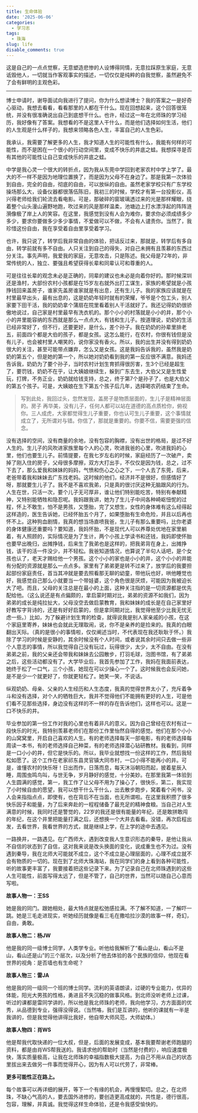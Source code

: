 ```yaml
---
title: 生命体验
date: '2025-06-06'
categories:
  - 学习志
tags:
  - 珠海
slug: life
disable_comments: true
---
```


这是自己的一点点觉察，无意塑造悲惨的人设博得同情，无意拉踩原生家庭，无意诋毁他人，一切就当作客观事实的描述，一切仅仅是纯粹的自我觉察，虽然避免不了会有鲜明的主观色彩。

---



博士申请时，谢导面试向我进行了提问，你为什么想读博士？我的答案之一是好奇心驱动，我想去看看，看看那里的人都在干什么。现在回想起来，这个回答很笼统，并没有很准确说出自己到底想干什么。也许，经过这一年在北师珠的学习经历，我好像有了答案。我想看的不是这里人干什么，而是他们选择如何生活，他们的人生观是什么样子的，我想来领略各色人生，丰富自己的人生色彩。

我承认，我需要了解更多的人生，我才知道人生的可能性有什么，我能有何样的可能性，而不是困在一个很小的行动空间里，变成不快乐的井底之蛙。我想探寻是否有其他的可能性让自己变成快乐的井底之蛙。

中学是我心灵一个很大的转折点，因为我从东莞中学回到老家农村中学上学了。最大的不一样不是因为地理位置换了，而是因为父母不在身边了。那是我第一次体验到自由，完全的自由，彻底的自由，可以放纵的自由。虽然老家学校只有广东学校操场那么大，设备仪器都很落伍陈旧，我初三的时候，学校才有第一台投影仪，高兴得老师给我们轮流去看电影。可是，那破碎的窗玻璃透过来的光是那样耀眼，绕着整个山头漫山遍野地跑，吹过来的风是那样温柔，池塘边上打水漂浮起的阵阵涟漪像极了岸上人的笑容。在这里，我感觉到没有人会为难你，要求你必须成绩多少多少，要求你要做多少多少事情，不爱做可以不做，不会有人谴责你。当然了，我珍惜这份自由，我在享受着自由里享受着学习。

也许，我只说了，转学后我非常自由的体验，把话反过来，那就是，转学后有多自由，转学前就有多不自由。人只关注到自己的得失，对自己未拥有且羡慕的东西过分关注。事先声明，我爱我的家庭，无意攻击，只是陈述。我父母是72年的，非常传统的人，独立、要强且希望获得长辈和同辈认可和尊重的人。

可是往往长辈的观念未必是正确的，同辈的建议也未必是向着你好的。那时候深圳还是渔村，大部份农村小孩都是在15岁左右就外出打工谋生，家族的希望就是小孩挣钱回来盖房子，谁家先盖房谁家就是有出息，还有生儿子。我的家族应该就是在村里最早出头，最有出息的，这是奶奶年轻时就有的荣耀，爷爷是个包工头，别人家要下田干活，我的奶奶拿个蒲扇在院里看着别人干活就好了。我还记得奶奶很骄傲地说过，自己家是村里最早有洗衣机的。那个小小的村落就是小小的井，那个小小的井里能容纳的东西就是那么一点点大，有钱和生儿子。按道理说，奶奶的生活已经非常好了，但不行，还要更好，是什么，差个孙子。我在奶奶的孙辈里排老五，前面四个都是大伯的孩子，都是女孩。这怎么能行，在农村，你很有钱但是没有儿子，也会被村里人嘲笑的，说你家没有香火。所以，我的出生并没有得到奶奶很大的关注，甚至可能带点嫌弃，怎么又是女孩。这是我妈告诉我的，虽然我是奶奶的第五个，但是她的第一个，所以她对奶奶看到我的第一反应很不满意。我妈还告诉我，奶奶为了要个孙子，当时农村计划生育抓得很厉害，生3个已经是超生了，要罚钱，奶奶不在乎，让大姨娘继续生，躲到广东去生，大伯父又是生性爱玩，打牌，不务正业，奶奶就给钱支持，总之，终于第7个是孙子了，也是大伯父的第五个孩子。可是，大姨娘在生下第五个孩子后几年，选择喝农药结束了生命。

> 写到此处，我回过头，忽然发现，盖房子是物质层面的，生儿子是精神层面的。房子 再华美，没有儿子，任何人都可以站在道德的高点质检你，俯视你。三人成虎，大家都觉得生儿子重要，你也认可生儿子重要，这个事情就成立了，无所谓对与错。你信了，那就是重要的。你要不信，需要更强的信念。

没有选择的空间，没有商量的余地，没有包容的胸襟，没有出世的格局，是过不好人生的。生儿子的风吹进家族里每个人的心灵，吹进我爸的心里，吹进我妈的心里，他们也要生儿子。前情提要，在我七岁左右的时候，家庭经历了一次破产，卖掉了刚入住的房子，父母很多摩擦，双方大打出手，不仅仅是因为钱，总之，过不下去了，那么爱我和妹妹的妈妈，气愤和伤心之心之下，一个人去了东莞，后来，老爸带着我和妹妹去广东找老妈。这时候的他们，经济并不是很好，但感情好了呀，那就要生儿子了。我不是不喜欢我弟，只是真的很讨厌这种无脑跟风的行为。人生在世，只活一次，要个儿子无可厚非，谁让他们特别能吃苦，特别有奉献精神，又特别能牺牲和隐忍呢。我妈跟我讲，她为了生儿子中间各种崎岖忸怩的过程，怀上不敢生，怕不是男孩，又堕胎，完了又想生，女性的身体难有这么经得起这样造的，医生告诉她，已经怀胎五个月了，如果堕胎有生命危险，并且以后再也怀不上。这种狗血剧情，我真的想当场直喷我爸，生儿子有那么重要吗，比你老婆的身体健康还重要吗？要知道，我妈怀胎，不是现代人可以养尊处优地在家里躺着，有人照顾的，实际情况是为了生计，两个小孩上学读书和还钱，我妈即使怀胎也要早出晚归，出摊挣钱，后来生了我弟也是这样的，把我弟背在身上，出摊挣钱，该干的活一件没少，并不轻松。我爸知道情况，也算说了半句人话吧，是个女孩也认了，老天才赐给他一个男孩。这个小小的家也是小小的井，这个小小的井能有分配的资源就是那么一点点多。家里有了弟弟更是转不过来了，放学后的我要担起部份家庭责任，首当其冲就是要去照看那无聊的幼童，带他玩也好，哄他睡觉也好，我感觉自己那么小就要当一个带娃婆，这个角色很是厌烦，可能因为我被迫长大了吧。而且，父母的关注总是在最小的上面，这种关注指的是一切资源都是优先配给他。（这么说还是有点偏颇的，拿启蒙时期对比，弟弟的资源不如我们，因为弟弟的成长是纯拉扯大，父母没空去做启蒙教育，我和妹妹的成长是在自己家里好好教写字背诗的，还是有好好启蒙的，但是拿同期对比，我觉得他至少比我无忧无虑一些。）比如，为了躲避计划生育的检查，就得说我是别人家亲戚的小孩，在这个家庭里寄养，妹妹也会就此无理取闹，说，你不是亲养的是捡来的。我真的白眼翻出天际。（真的是很小的事情啦，仅仅阐述当时，不代表现在我还耿耿于怀。）我除了学习的时候是安静的，其余时候没有个人时间，或者说其余时间只去做一些非个人意志的事情，所以我觉得自己没有玩过，玩得很少，太少，太不自由。在没有弟弟之前，我的父亲还会带我和妹妹去公园散步，打羽毛球，泡图书馆，有了弟弟之后，这些活动都没有了。大学毕业后，我首先参加了工作，我妈在我面前表达，她终于松了一口气，三个小孩，她现在可以少操心一个了。这时候我也会反问她，是不是少一个就更好了，你就更轻松了。她笑一笑，不说话。

纵观奶奶、母亲、父亲的人生经历和人生态度，我真的觉得世界太小了，充斥着争斗和没有选择，对个人的牺牲巨大，我并不觉得他们不能拥有更好的人生，可是他们看不见那些选择，身边没有这样的不一样的存在告诉他们，这样也可以。这是一口不快乐的井。

毕业参加的第一份工作对我的心里也有着非凡的意义。因为自己曾经在农村有过一段快乐的时光，我特别羡慕老师们在那份工作里怡然自得的感觉。他们在那个小小的山窝窝里，开启自己喜欢的人生。有的老师选择每天一部电影，有的老师选择每周读一本书，有的老师选择自己种菜，有的老师选择潜心钻研教材。我看到，同样是一口小小的井，但它是快乐的。所以，我毕业就想找一份这样的工作，然后我轻松如愿了。这个工作在老家祁东县灵官镇大同市村，一口小得不能再小的井。可是，谁懂农村的快乐呀！日出而作，日落而息，每天沐浴朝阳而起，披着星辰入睡，周围虫鸣鸟叫，与世无争，岁月静好的感觉，十分美妙。在那里我第一体验到人生圆满的感觉，第一，我工作了让父母不用为了操心了，很快乐，第二，我实现了小时候自由的愿望，我可以想干什么干什么，出去散步跑步，窝着看个闲书，没人会来指指点点，即使有，也在背后不在当面，也无所谓啦。在这里我积攒了很多快乐因子和能量，为了后来奔赴的一程程储备了最充足的精神食粮。当自己对人生满意的时候，我同时还是警觉的，22岁的我还是很有能量的年纪，还是敢拼敢闯的年纪，在这个井里把能量打满之后，还想换一个大井去看看。没错，再次启程出发，去看世界，我看世界的方式，就是继续上学，在上学的途中去遇见。

一路换井，一路遇见。在广西师大，遇到改变我人生意识形态的秦导，是他让我从不自信的状态到了自信，这对我来说是改头换面的变化，说成重生也不为过。没有遇到秦导，我在北师大可能就不成立，这个不成立是心理层面的，心理不成立就不会有物质的一切的。现在到了北师大珠海站，我在同学们的身上看到各种可能性，听的故事更丰富了，我要接着把这些记录下来。为了记录自己在北师珠遇到的这些人生可能性，前面写得太远了，但是不管了，自己的世界，当然可以随自己心意而写啦。



**故事人物一：王SS** 

她是我的同门。跟她相处，最大特点就是松弛感拉满。不了解不知道，一了解吓一跳。她是三毛走进现实，听她经历就像是看三毛在撒哈拉沙漠的故事一样，奇幻，自由，勇敢。

**故事人物二：杨JW**

他是我的同一级博士同学，人类学专业。听他给我解析了“看山是山，看山不是山，看山还是山”的三个层次，以及分析了他去体验的各个民族的信仰，他现在看世界的视角：是否墙也有生命呢？

**故事人物三：雷JA**

他是我的同一级同一个班的博士同学。流利的英语朗读，过硬的专业能力，优异的体能，阳光大男孩的性格，勇进且不失沉稳的做事风格。到北师没听老师上过课，听过的课都是雷同学讲的，所以他是我北师珠的老师，我向他学习，方方面面的优秀，从品德到专业，强得没得说。（当然咯，我们是互讲的，他听的课就有一半是我讲的，但是我觉得他讲得比我好，他自带大师风范，大师幼体。）

**故事人物四：肖WS**

他是帮我代取快递的一位大叔，但是，后面的发展变成，基本我要帮谢老师跑腿的资料，都是由肖WS帮我送的。我请求他的帮助时（当然是付费的），响应速度极快，落实质量极高，让我在北师珠的幸福指数极大提高，为自己不用从自己的状态里拔出来去做另一件事而觉得开心，因为有人可以代劳了，非常棒。

**更多可能性正在路上。**

每个故事可以再详细的展开，等下一个有缘的机会，再慢慢絮叨。总之，在北师珠，不缺心气高的人，要去国外进修的，要创造更高成就的，共性是，德行很高，包容，理解，并真诚。我觉得这样生命体验，还是令我感受愉快的。
